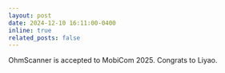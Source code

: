 ```yaml
---
layout: post
date: 2024-12-10 16:11:00-0400
inline: true
related_posts: false
---
```

OhmScanner is accepted to MobiCom 2025. Congrats to Liyao.
